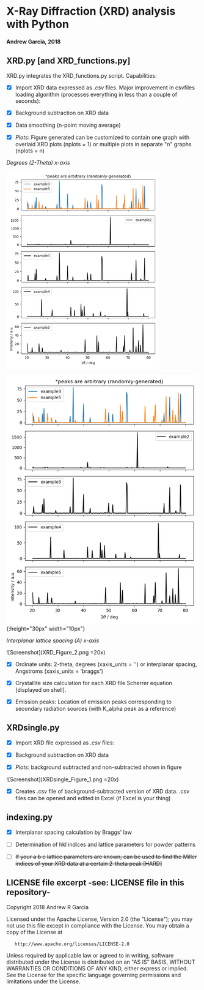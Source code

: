 # X-Ray Diffraction (XRD) analysis with Python
#### Andrew Garcia, 2018

## XRD.py [and XRD_functions.py]
XRD.py integrates the XRD_functions.py script. Capabilities:

- [x] Import XRD data expressed as *.csv* files. Major improvement in csvfiles loading algorithm (processes everything in less than a couple of seconds):

- [x] Background subtraction on XRD data

- [x] Data smoothing (n-point moving average)

- [x] *Plots*: Figure generated can be customized to contain one graph with overlaid XRD plots (nplots = 1) or multiple plots in separate "n" graphs (nplots = n)

*Degrees (2-Theta) x-axis*

<img src="XRD_Figure_1.png" alt="drawing" width="400"/>


![Screenshot](XRD_Figure_1.png){:height="30px" width="10px"}

*Interplanar lattice spacing (A) x-axis*

![Screenshot](XRD_Figure_2.png =20x)


- [x] Ordinate units: 2-theta, degrees (xaxis_units = '') or interplanar spacing, Angstroms (xaxis_units = 'braggs')

- [x] Crystallite size calculation for each XRD file
Scherrer equation [displayed on shell].

- [x] Emission peaks: Location of emission peaks corresponding to secondary radiation sources (with K_alpha peak as a reference)

## XRDsingle.py

- [x] Import XRD file expressed as *.csv* files:

- [x] Background subtraction on XRD data

- [x] *Plots*: background subtracted and non-subtracted shown in figure

![Screenshot](XRDsingle_Figure_1.png =20x)

- [x] Creates *.csv* file of background-subtracted version of XRD data. .csv files can be opened and edited in Excel (if Excel is your thing)

## indexing.py

- [x] Interplanar spacing calculation by Braggs' law

- [ ] Determination of hkl indices and lattice parameters for powder patterns

- [ ]  ~~If your a b c lattice parameters are known, can be used to find the Miller indices of your XRD data at a certain 2-theta peak [HARD]~~



## LICENSE file excerpt -see: LICENSE file in this repository-

   Copyright 2018 Andrew R Garcia

   Licensed under the Apache License, Version 2.0 (the "License");
   you may not use this file except in compliance with the License.
   You may obtain a copy of the License at

       http://www.apache.org/licenses/LICENSE-2.0

   Unless required by applicable law or agreed to in writing, software
   distributed under the License is distributed on an "AS IS" BASIS,
   WITHOUT WARRANTIES OR CONDITIONS OF ANY KIND, either express or implied.
   See the License for the specific language governing permissions and
   limitations under the License.
